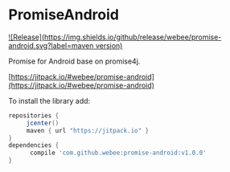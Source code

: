 # PromiseAndroid

[![Release](https://img.shields.io/github/release/webee/promise-android.svg?label=maven version)](https://jitpack.io/#webee/promise-android)

Promise for Android base on promise4j.

[https://jitpack.io/#webee/promise-android](https://jitpack.io/#webee/promise-android)

To install the library add:

   ```gradle
   repositories {
        jcenter()
        maven { url "https://jitpack.io" }
   }
   dependencies {
         compile 'com.github.webee:promise-android:v1.0.0'
   }
   ```